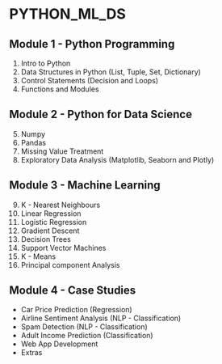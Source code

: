 # PYTHON_ML_DS

## Module 1 - Python Programming
  1. Intro to Python
  2. Data Structures in Python (List, Tuple, Set, Dictionary)
  3. Control Statements (Decision and Loops)
  4. Functions and Modules
 
## Module 2 - Python for Data Science
  5. Numpy
  6. Pandas
  7. Missing Value Treatment
  8. Exploratory Data Analysis (Matplotlib, Seaborn and Plotly)
  
 ## Module 3 - Machine Learning
  9. K - Nearest Neighbours
  10. Linear Regression
  11. Logistic Regression
  12. Gradient Descent
  13. Decision Trees
  14. Support Vector Machines
  15. K - Means
  16. Principal component Analysis
  
## Module 4 - Case Studies
  - Car Price Prediction (Regression)
  - Airline Sentiment Analysis (NLP - Classification)
  - Spam Detection (NLP - Classification)
  - Adult Income Prediction (Classification)
  - Web App Development
  - Extras
